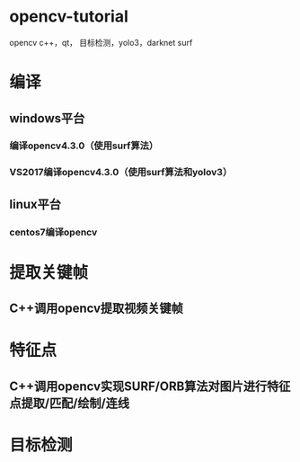 # opencv-tutorial
opencv
c++，qt，
目标检测，yolo3，darknet
surf
# 编译
## windows平台
### 编译opencv4.3.0（使用surf算法）
### VS2017编译opencv4.3.0（使用surf算法和yolov3）
## linux平台
### centos7编译opencv

# 提取关键帧
## C++调用opencv提取视频关键帧
# 特征点
## C++调用opencv实现SURF/ORB算法对图片进行特征点提取/匹配/绘制/连线
# 目标检测

